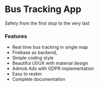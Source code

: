 # Bus Tracking App

Safety from the first stop to the very last

### Features

- Real time bus tracking in single map
- Firebase as backend,
- Simple coding style
- Beautiful UI/UX with material design
- Admob Ads with GDPR implementation
- Easy to reskin
- Complete documentation
